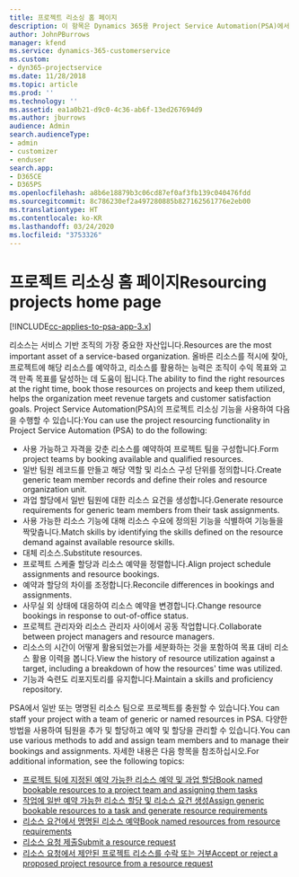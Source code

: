```yaml
---
title: 프로젝트 리소싱 홈 페이지
description: 이 항목은 Dynamics 365용 Project Service Automation(PSA)에서 리소스 관리 능력에 대한 정보를 제공합니다.
author: JohnPBurrows
manager: kfend
ms.service: dynamics-365-customerservice
ms.custom:
- dyn365-projectservice
ms.date: 11/28/2018
ms.topic: article
ms.prod: ''
ms.technology: ''
ms.assetid: ea1a0b21-d9c0-4c36-ab6f-13ed267694d9
ms.author: jburrows
audience: Admin
search.audienceType:
- admin
- customizer
- enduser
search.app:
- D365CE
- D365PS
ms.openlocfilehash: a8b6e18879b3c06cd87ef0af3fb139c040476fdd
ms.sourcegitcommit: 8c786230ef2a497280885b827162561776e2eb00
ms.translationtype: HT
ms.contentlocale: ko-KR
ms.lasthandoff: 03/24/2020
ms.locfileid: "3753326"
---
```

# <a name="resourcing-projects-home-page"></a><span data-ttu-id="218b3-103">프로젝트 리소싱 홈 페이지</span><span class="sxs-lookup"><span data-stu-id="218b3-103">Resourcing projects home page</span></span>

[!INCLUDE[cc-applies-to-psa-app-3.x](../includes/cc-applies-to-psa-app-3x.md)]

<span data-ttu-id="218b3-104">리소스는 서비스 기반 조직의 가장 중요한 자산입니다.</span><span class="sxs-lookup"><span data-stu-id="218b3-104">Resources are the most important asset of a service-based organization.</span></span> <span data-ttu-id="218b3-105">올바른 리소스를 적시에 찾아, 프로젝트에 해당 리소스를 예약하고, 리소스를 활용하는 능력은 조직이 수익 목표와 고객 만족 목표를 달성하는 데 도움이 됩니다.</span><span class="sxs-lookup"><span data-stu-id="218b3-105">The ability to find the right resources at the right time, book those resources on projects and keep them utilized, helps the organization meet revenue targets and customer satisfaction goals.</span></span> <span data-ttu-id="218b3-106">Project Service Automation(PSA)의 프로젝트 리소싱 기능을 사용하여 다음을 수행할 수 있습니다:</span><span class="sxs-lookup"><span data-stu-id="218b3-106">You can use the project resourcing functionality in Project Service Automation (PSA) to do the following:</span></span>

- <span data-ttu-id="218b3-107">사용 가능하고 자격을 갖춘 리소스를 예약하여 프로젝트 팀을 구성합니다.</span><span class="sxs-lookup"><span data-stu-id="218b3-107">Form project teams by booking available and qualified resources.</span></span>
- <span data-ttu-id="218b3-108">일반 팀원 레코드를 만들고 해당 역할 및 리소스 구성 단위를 정의합니다.</span><span class="sxs-lookup"><span data-stu-id="218b3-108">Create generic team member records and define their roles and resource organization unit.</span></span>
- <span data-ttu-id="218b3-109">과업 할당에서 일반 팀원에 대한 리소스 요건을 생성합니다.</span><span class="sxs-lookup"><span data-stu-id="218b3-109">Generate resource requirements for generic team members from their task assignments.</span></span>
- <span data-ttu-id="218b3-110">사용 가능한 리소스 기능에 대해 리소스 수요에 정의된 기능을 식별하여 기능들을 짝맞춥니다.</span><span class="sxs-lookup"><span data-stu-id="218b3-110">Match skills by identifying the skills defined on the resource demand against available resource skills.</span></span>
- <span data-ttu-id="218b3-111">대체 리소스.</span><span class="sxs-lookup"><span data-stu-id="218b3-111">Substitute resources.</span></span>
- <span data-ttu-id="218b3-112">프로젝트 스케줄 할당과 리소스 예약을 정렬합니다.</span><span class="sxs-lookup"><span data-stu-id="218b3-112">Align project schedule assignments and resource bookings.</span></span>
- <span data-ttu-id="218b3-113">예약과 할당의 차이를 조정합니다.</span><span class="sxs-lookup"><span data-stu-id="218b3-113">Reconcile differences in bookings and assignments.</span></span>
- <span data-ttu-id="218b3-114">사무실 외 상태에 대응하여 리소스 예약을 변경합니다.</span><span class="sxs-lookup"><span data-stu-id="218b3-114">Change resource bookings in response to out-of-office status.</span></span>
- <span data-ttu-id="218b3-115">프로젝트 관리자와 리소스 관리자 사이에서 공동 작업합니다.</span><span class="sxs-lookup"><span data-stu-id="218b3-115">Collaborate between project managers and resource managers.</span></span>
- <span data-ttu-id="218b3-116">리소스의 시간이 어떻게 활용되었는가를 세분화하는 것을 포함하여 목표 대비 리소스 활용 이력을 봅니다.</span><span class="sxs-lookup"><span data-stu-id="218b3-116">View the history of resource utilization against a target, including a breakdown of how the resources' time was utilized.</span></span>
- <span data-ttu-id="218b3-117">기능과 숙련도 리포지토리를 유지합니다.</span><span class="sxs-lookup"><span data-stu-id="218b3-117">Maintain a skills and proficiency repository.</span></span>


<span data-ttu-id="218b3-118">PSA에서 일반 또는 명명된 리소스 팀으로 프로젝트를 충원할 수 있습니다.</span><span class="sxs-lookup"><span data-stu-id="218b3-118">You can staff your project with a team of generic or named resources in PSA.</span></span> <span data-ttu-id="218b3-119">다양한 방법을 사용하여 팀원을 추가 및 할당하고 예약 및 할당을 관리할 수 있습니다.</span><span class="sxs-lookup"><span data-stu-id="218b3-119">You can use various methods to add and assign team members and to manage their bookings and assignments.</span></span> <span data-ttu-id="218b3-120">자세한 내용은 다음 항목을 참조하십시오.</span><span class="sxs-lookup"><span data-stu-id="218b3-120">For additional information, see the following topics:</span></span>

- [<span data-ttu-id="218b3-121">프로젝트 팀에 지정된 예약 가능한 리소스 예약 및 과업 할당</span><span class="sxs-lookup"><span data-stu-id="218b3-121">Book named bookable resources to a project team and assigning them tasks</span></span>](assign-named-bookable-resource.md)
- [<span data-ttu-id="218b3-122">작업에 일반 예약 가능한 리소스 할당 및 리소스 요건 생성</span><span class="sxs-lookup"><span data-stu-id="218b3-122">Assign generic bookable resources to a task and generate resource requirements</span></span>](assign-generic-bookable-resource.md)
- [<span data-ttu-id="218b3-123">리소스 요건에서 명명된 리소스 예약</span><span class="sxs-lookup"><span data-stu-id="218b3-123">Book named resources from resource requirements</span></span>](book-named-resource.md)
- [<span data-ttu-id="218b3-124">리소스 요청 제출</span><span class="sxs-lookup"><span data-stu-id="218b3-124">Submit a resource request</span></span>](submit-resource-request.md)
- [<span data-ttu-id="218b3-125">리소스 요청에서 제안된 프로젝트 리소스를 수락 또는 거부</span><span class="sxs-lookup"><span data-stu-id="218b3-125">Accept or reject a proposed project resource from a resource request</span></span>](accept-reject-proposed-resource.md)
